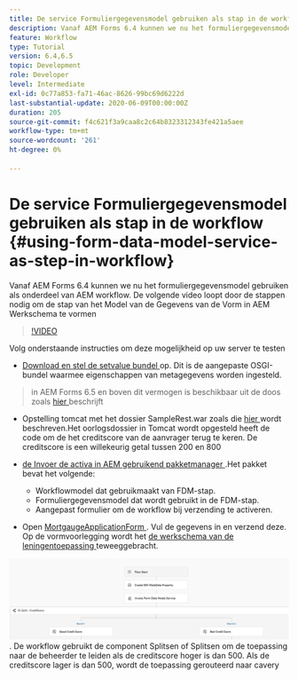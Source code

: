 ```yaml
---
title: De service Formuliergegevensmodel gebruiken als stap in de workflow
description: Vanaf AEM Forms 6.4 kunnen we nu het formuliergegevensmodel gebruiken als onderdeel van AEM workflow. De volgende video loopt door de stappen nodig om de modelstap van de Gegevens van de Vorm in AEM Werkschema te vormen.
feature: Workflow
type: Tutorial
version: 6.4,6.5
topic: Development
role: Developer
level: Intermediate
exl-id: 0c77a853-fa71-46ac-8626-99bc69d6222d
last-substantial-update: 2020-06-09T00:00:00Z
duration: 205
source-git-commit: f4c621f3a9caa8c2c64b8323312343fe421a5aee
workflow-type: tm+mt
source-wordcount: '261'
ht-degree: 0%

---
```


# De service Formuliergegevensmodel gebruiken als stap in de workflow {#using-form-data-model-service-as-step-in-workflow}

Vanaf AEM Forms 6.4 kunnen we nu het formuliergegevensmodel gebruiken als onderdeel van AEM workflow. De volgende video loopt door de stappen nodig om de stap van het Model van de Gegevens van de Vorm in AEM Werkschema te vormen


>[!VIDEO](https://video.tv.adobe.com/v/21719?quality=12&learn=on)

Volg onderstaande instructies om deze mogelijkheid op uw server te testen
* [ Download en stel de setvalue bundel ](/help/forms/assets/common-osgi-bundles/SetValueApp.core-1.0-SNAPSHOT.jar) op. Dit is de aangepaste OSGI-bundel waarmee eigenschappen van metagegevens worden ingesteld.
> in AEM Forms 6.5 en boven dit vermogen is beschikbaar uit de doos zoals [ hier ](form-data-model-service-as-step-in-aem65-workflow-video-use.md) beschrijft

* Opstelling tomcat met het dossier SampleRest.war zoals die [ hier ](https://experienceleague.adobe.com/docs/experience-manager-learn/forms/ic-print-channel-tutorial/introduction.html) wordt beschreven.Het oorlogsdossier in Tomcat wordt opgesteld heeft de code om de het creditscore van de aanvrager terug te keren. De creditscore is een willekeurig getal tussen 200 en 800

* [ de Invoer de activa in AEM gebruikend pakketmanager ](assets/invoke-fdm-as-service-step.zip).Het pakket bevat het volgende:

   * Workflowmodel dat gebruikmaakt van FDM-stap.
   * Formuliergegevensmodel dat wordt gebruikt in de FDM-stap.
   * Aangepast formulier om de workflow bij verzending te activeren.
* Open [ MortgaugeApplicationForm ](http://localhost:4502/content/dam/formsanddocuments/loanapplication/jcr:content?wcmmode=disabled). Vul de gegevens in en verzend deze. Op de vormvoorlegging wordt het [ de werkschema van de leningentoepassing ](http://http://localhost:4502/editor.html/conf/global/settings/workflow/models/LoanApplication2.html) teweeggebracht.

![ workflow ](assets/fdm-as-service-step-workflow.PNG) .
De workflow gebruikt de component Splitsen of Splitsen om de toepassing naar de beheerder te leiden als de creditscore hoger is dan 500. Als de creditscore lager is dan 500, wordt de toepassing gerouteerd naar cavery
